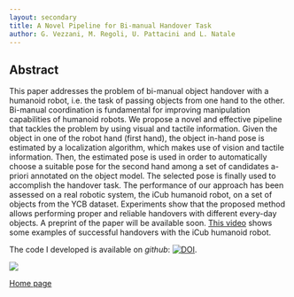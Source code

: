 ```yaml
---
layout: secondary
title: A Novel Pipeline for Bi-manual Handover Task
author: G. Vezzani, M. Regoli, U. Pattacini and L. Natale
---
```


## Abstract
This paper addresses the problem of bi-manual object handover with a humanoid robot, i.e. the task
of passing objects from one hand to the other. Bi-manual coordination is fundamental for improving
manipulation capabilities of humanoid robots. We propose a novel and effective pipeline that tackles
the problem by using visual and tactile information. Given the object in one of the robot hand (first
hand), the object in-hand pose is estimated by a localization algorithm, which makes use of vision
and tactile information. Then, the estimated pose is used in order to automatically choose a suitable
pose for the second hand among a set of candidates a-priori annotated on the object model. The
selected pose is finally used to accomplish the handover task. The performance of our approach has
been assessed on a real robotic system, the iCub humanoid robot, on a set of objects from the YCB
dataset. Experiments show that the proposed method allows performing proper and reliable handovers
with different every-day objects.
A preprint of the paper will be available soon. [This video](https://www.youtube.com/watch?v=be27-FGU-Sk) shows some examples of successful handovers with the iCub humanoid robot.

The code I developed is available on _github_: <a href="https://zenodo.org/badge/latestdoi/44164737"><img src="https://zenodo.org/badge/44164737.svg" alt="DOI"></a>.


![](https://raw.githubusercontent.com/giuliavezzani/giuliavezzani.github.io/master/files/handover-pipeline.png)

[Home page](./)
